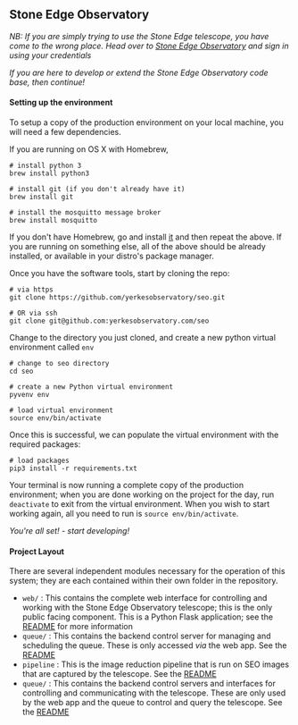 ## Stone Edge Observatory

*NB: If you are simply trying to use the Stone Edge telescope, you have come to the wrong place. Head over to [Stone Edge Observatory](http://www.stoneedgeobservatory.com) and sign in using your credentials*

*If you are here to develop or extend the Stone Edge Observatory code base, then continue!*

#### Setting up the environment
To setup a copy of the production environment on your local machine, you will need a few dependencies. 

If you are running on OS X with Homebrew, 

    # install python 3
    brew install python3

    # install git (if you don't already have it)
    brew install git

    # install the mosquitto message broker
    brew install mosquitto

If you don't have Homebrew, go and install [it](http://brew.sh/) and then repeat the above. If you are running on something else, all of the above should be already installed, or available in your distro's package manager. 

Once you have the software tools, start by cloning the repo:

	# via https
	git clone https://github.com/yerkesobservatory/seo.git 

	# OR via ssh
    git clone git@github.com:yerkesobservatory.com/seo
    
    
Change to the directory you just cloned, and create a new python virtual environment called `env`

    # change to seo directory
    cd seo
    
    # create a new Python virtual environment
    pyvenv env
    
    # load virtual environment
    source env/bin/activate
    
Once this is successful, we can populate the virtual environment with the required packages:

    # load packages
    pip3 install -r requirements.txt
    
Your terminal is now running a complete copy of the production environment; when you are done working on the project for the day, run `deactivate` to exit from the virtual environment. When you wish to start working again, all you need to run is `source env/bin/activate`. 
    
*You're all set! - start developing!*


#### Project Layout

There are several independent modules necessary for the operation of this system; they are each contained within their own folder in the repository. 

* `web/` : This contains the complete web interface for controlling and working with the Stone Edge Observatory telescope; this is the only public facing component. This is a Python Flask application; see the [README](https://github.com/yerkesobservatory/seo/web/) for more information
* `queue/` : This contains the backend control server for managing and scheduling the queue. These is only accessed *via* the web app. See the [README](https://github.com/yerkesobservatory/seo/queue/)
* `pipeline` : This is the image reduction pipeline that is run on SEO images that are captured by the telescope. See the [README](https://github.com/yerkesobservatory/seo/pipeline/)
* `queue/` : This contains the backend control servers and interfaces for controlling and communicating with the telescope. These are only used by the web app and the queue to control and query the telescope. See the [README](https://github.com/yerkesobservatory/seo/telescope/)



    
